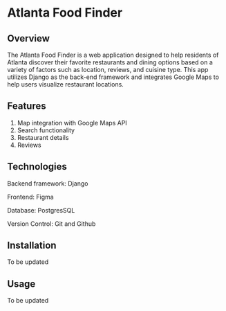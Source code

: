 # Atlanta Food Finder

## Overview 
The Atlanta Food Finder is a web application designed to help residents of Atlanta discover their favorite restaurants and dining options based on a variety of factors such as location, reviews, and cuisine type. This app utilizes Django as the back-end framework and integrates Google Maps to help users visualize restaurant locations. 

## Features 
1. Map integration with Google Maps API
2. Search functionality
3. Restaurant details 
4. Reviews

## Technologies 
Backend framework: Django 

Frontend: Figma

Database: PostgresSQL 

Version Control: Git and Github 

## Installation 
To be updated 

## Usage
To be updated
